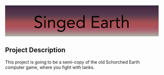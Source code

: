 ![Logo](https://github.com/andrewblodgett/2020CP2Project/blob/main/projectLogo.png)

## Project Description
This project is going to be a semi-copy of the old Schorched Earth computer game, where you fight with tanks.
